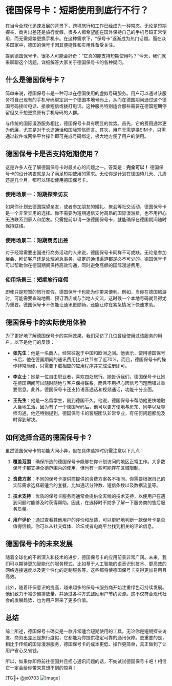 # 德国保号卡：短期使用到底行不行？

在当今全球化迅速发展的背景下，跨境旅行和工作已经成为一种常态。无论是短期探亲、商务出差还是旅行度假，很多人都希望能在国外保持自己的手机号码正常使用，而无需频繁更换手机卡。在这种需求下，“保号卡”逐渐成为热门话题。而在众多国家中，德国的保号卡因其便捷性和实用性备受关注。

提到德国保号卡，很多人可能会好奇：“它真的能支持短期使用吗？”今天，我们就来聊聊这个话题，详细解答大家关于德国保号卡的各种疑问。

## 什么是德国保号卡？

简单来说，德国保号卡是一种可以在德国使用的虚拟号码服务。用户可以通过该服务将自己现有的手机号码绑定到一个德国本地号码上，从而在德国期间通过这个德国号码接听电话、接收短信或拨打电话。这种服务特别适合那些需要在德国短期停留但又不想更换原有手机号码的人群。

与传统的国际漫游服务相比，德国保号卡具有明显的优势。首先，它的费用通常更为低廉，尤其是对于长途通话和国际短信而言。其次，用户无需更换SIM卡，只需通过软件或网络平台操作即可完成号码绑定，极大地方便了用户的使用。

## 德国保号卡是否支持短期使用？

这是许多人在了解德国保号卡时最关心的问题之一。答案是：**完全可以！** 德国保号卡的设计初衷就是为了满足短期使用的需求。无论你是计划在德国待几天、几周还是几个月，都可以轻松使用德国保号卡。

### 使用场景一：短期探亲访友

如果你计划去德国探望亲友，或者参加朋友的婚礼、聚会等社交活动，德国保号卡是一个非常实用的选择。你不需要为短期通信支付高昂的国际漫游费，也不用担心无法联系到家人和朋友。只需提前申请一张德国保号卡，就能确保在德国期间随时保持联络。

### 使用场景二：短期商务出差

对于经常需要出国进行商务活动的人来说，德国保号卡同样不可或缺。无论是参加展会、拜访客户还是处理紧急事务，稳定的通讯渠道都是必不可少的。德国保号卡可以帮助你在德国期间保持高效沟通，同时避免高额的国际漫游费用。

### 使用场景三：短期旅行度假

即使只是短暂的旅行度假，德国保号卡也能为你带来便利。例如，当你在德国旅游时，可能需要查询地图、预订酒店或与当地人交流，这时候一个本地号码就显得尤为重要。德国保号卡不仅能让通讯更顺畅，还能让你在紧急情况下快速求助。

## 德国保号卡的实际使用体验

为了更好地了解德国保号卡的实际效果，我们采访了几位曾经使用过该服务的用户。以下是他们的反馈：

- **张先生**：他是一名商人，经常往返于中国和欧洲之间。他表示，使用德国保号卡后，他在德国期间的通讯费用比以往节省了近70%。而且，德国保号卡的操作非常简便，只需要下载相应的应用程序并完成注册即可。
  
- **李女士**：她是一位自由职业者，喜欢四处旅行。她告诉我们，德国保号卡让她在德国期间可以随时随地与客户保持联系，而且不用担心因信号问题而错过重要信息。此外，德国保号卡还支持语音通话和视频通话，功能十分全面。

- **王先生**：他是一名留学生，刚到德国不久。他说，德国保号卡帮助他更快地融入当地生活，因为有了一个德国号码后，他可以更方便地与房东、同学以及导师沟通。他还特别提到，德国保号卡的客服团队非常专业，有任何问题都能及时得到解决。

## 如何选择合适的德国保号卡？

虽然德国保号卡的功能大同小异，但在具体选择时仍需注意以下几点：

1. **覆盖范围**：确保所选的德国保号卡能够在你计划访问的地区正常工作。大多数保号卡都支持全德范围内的使用，但也有一些可能存在区域限制。

2. **资费方案**：不同的保号卡提供商提供的资费方案各不相同。你需要根据自己的实际需求选择最适合的套餐，比如通话分钟数、短信条数以及数据流量等。

3. **技术支持**：优质的保号卡服务商通常会提供全天候的技术支持，以便用户在遇到问题时能够及时获得帮助。因此，在选择时不妨多了解一下服务商的售后服务质量。

4. **用户评价**：通过查看其他用户的评价和反馈，可以更好地判断一款保号卡是否值得信赖。你可以从社交媒体、论坛或者电商平台找到相关的评论信息。

## 德国保号卡的未来发展

随着全球化的不断深入和技术的进步，德国保号卡的应用前景非常广阔。未来，我们可以期待更加智能化的服务模式，比如基于人工智能的语音识别技术、更高效的网络连接速度以及更个性化的定制服务等。这些都将使德国保号卡变得更加易用且高效。

此外，随着环保意识的提高，越来越多的保号卡服务商开始注重绿色可持续发展。他们致力于减少碳排放量，并通过各种方式鼓励用户节约资源。这不仅符合现代社会的发展趋势，也为用户带来了更多价值。

## 总结

综上所述，德国保号卡确实是一款非常适合短期使用的工具。无论你是短期探亲访友、商务出差还是旅行度假，它都能为你提供稳定可靠的通讯保障。更重要的是，相比于传统的国际漫游服务，德国保号卡的成本更低、操作更简单，真正做到了让用户省心又省钱。

所以，如果你即将前往德国并且担心通讯问题的话，不妨试试德国保号卡吧！相信它一定会给你带来意想不到的惊喜！

[TG💪+ @jx0703 ![Image](https://github.com/user-attachments/assets/dbca1d08-cadb-493c-b0ec-ad6f7a83f270)]
